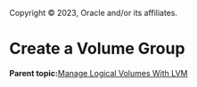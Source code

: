 Copyright © 2023, Oracle and/or its affiliates.

# Create a Volume Group

**Parent topic:**[Manage Logical Volumes With LVM](../topics/cockpit-lvm.md)

